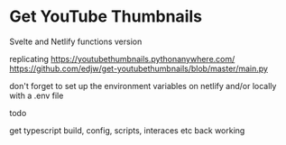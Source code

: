 # Get YouTube Thumbnails

Svelte and Netlify functions version

replicating https://youtubethumbnails.pythonanywhere.com/
https://github.com/edjw/get-youtubethumbnails/blob/master/main.py

don't forget to set up the environment variables on netlify and/or locally with a .env file

todo

get typescript build, config, scripts, interaces etc back working
